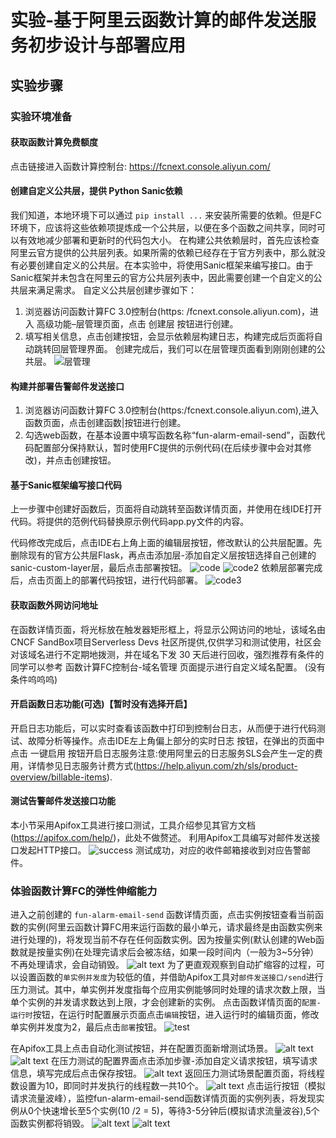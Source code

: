 # 实验-基于阿里云函数计算的邮件发送服务初步设计与部署应用

## 实验步骤

### 实验环境准备

#### 获取函数计算免费额度

点击链接进入函数计算控制台: <https://fcnext.console.aliyun.com/>

#### 创建自定义公共层，提供 Python Sanic依赖

我们知道，本地环境下可以通过 ```pip install ...``` 来安装所需要的依赖。但是FC环境下，应该将这些依赖项提炼成一个公共层，以便在多个函数之间共享，同时可以有效地减少部署和更新时的代码包大小。
在构建公共依赖层时，首先应该检查阿里云官方提供的公共层列表。如果所需的依赖已经存在于官方列表中，那么就没有必要创建自定义的公共层。在本实验中，将使用Sanic框架来编写接口。由于Sanic框架并未包含在阿里云的官方公共层列表中，因此需要创建一个自定义的公共层来满足需求。
自定义公共层创建步骤如下：

1. 浏览器访问函数计算FC 3.0控制台(https: /fcnext.console.aliyun.com)，进入 高级功能–层管理页面，点击 创建层 按钮进行创建。
2. 填写相关信息，点击创建按钮，会显示依赖层构建日志，构建完成后页面将自动跳转回层管理界面。
创建完成后，我们可以在层管理页面看到刚刚创建的公共层。
![层管理](image-64.png)

#### 构建并部署告警邮件发送接口

1. 浏览器访问函数计算FC 3.0控制台(https:/fcnext.console.aliyun.com),进入函数页面，点击创建函数|按钮进行创建。
2. 勾选web函数，在基本设置中填写函数名称“fun-alarm-email-send”，函数代码配置部分保持默认，暂时使用FC提供的示例代码(在后续步骤中会对其修改)，并点击创建按钮。

#### 基于Sanic框架编写接口代码

上一步骤中创建好函数后，页面将自动跳转至函数详情页面，并使用在线IDE打开代码。将提供的范例代码替换原示例代码app.py文件的内容。

代码修改完成后，点击IDE右上角上面的编辑层按钮，修改默认的公共层配置。先删除现有的官方公共层Flask，再点击添加层-添加自定义层按钮选择自己创建的sanic-custom-layer层，最后点击部署按钮。
![code](image-65.png)
![code2](image-66.png)
依赖层部署完成后，点击页面上的部署代码按钮，进行代码部署。
![code3](image-67.png)

#### 获取函数外网访问地址
在函数详情页面，将光标放在触发器矩形框上，将显示公网访问的地址，该域名由 CNCF SandBox项目Serverless Devs 社区所提供,仅供学习和测试使用，社区会对该域名进行不定期地拨测，并在域名下发 30 天后进行回收，强烈推荐有条件的同学可以参考 函数计算FC控制台-域名管理 页面提示进行自定义域名配置。
(没有条件呜呜呜)

#### 开启函数日志功能(可选)【暂时没有选择开启】

开启日志功能后，可以实时查看该函数中打印到控制台日志，从而便于进行代码测试、故障分析等操作。点击IDE左上角偏上部分的实时日志 按钮，在弹出的页面中点击 一键启用 按钮开启日志服务注意:使用阿里云的日志服务SLS会产生一定的费用，详情参见日志服务计费方式(https://help.aliyun.com/zh/sls/product-overview/billable-items).

####  测试告警邮件发送接口功能

本小节采用Apifox工具进行接口测试，工具介绍参见其官方文档(<https://apifox.com/help/>)，此处不做赘述。
利用Apifox工具编写对邮件发送接口发起HTTP接口。
![success](image-68.png)
测试成功，对应的收件邮箱接收到对应告警邮件。

### 体验函数计算FC的弹性伸缩能力

进入之前创建的 ```fun-alarm-email-send``` 函数详情页面，点击实例按钮查看当前函数的实例(阿里云函数计算FC用来运行函数的最小单元，请求最终是由函数实例来进行处理的)，将发现当前不存在任何函数实例。因为按量实例(默认创建的Web函数就是按量实例)在处理完请求后会被冻结，如果一段时间内（一般为3~5分钟）不再处理请求，会自动销毁。
![alt text](image-69.png)
为了更直观观察到自动扩缩容的过程，可以设置函数的```单实例并发度```为较低的值，并借助Apifox工具对```邮件发送接口/send```进行压力测试。其中，单实例并发度指每个应用实例能够同时处理的请求次数上限，当单个实例的并发请求数达到上限，才会创建新的实例。
点击函数详情页面的```配置-运行时```按钮，在运行时配置展示页面点击```编辑```按钮，进入运行时的编辑页面，修改单实例并发度为2，最后点击```部署```按钮。
![test](image-70.png)

在Apifox工具上点击自动化测试按钮，并在配置页面新增测试场景。
![alt text](image-71.png)
![alt text](image-72.png)
在压力测试的配置界面点击添加步骤-添加自定义请求按钮，填写请求信息，填写完成后点击保存按钮。
![alt text](image-73.png)
返回压力测试场景配置页面，将线程数设置为10，即同时并发执行的线程数一共10个。
![alt text](image-74.png)
点击运行按钮（模拟请求流量波峰），监控fun-alarm-email-send函数详情页面的实例列表，将发现实例从0个快速增长至5个实例(10 /2 = 5)，等待3-5分钟后(模拟请求流量波谷),5个函数实例都将销毁。
![alt text](image-76.png)
![alt text](image-77.png)
